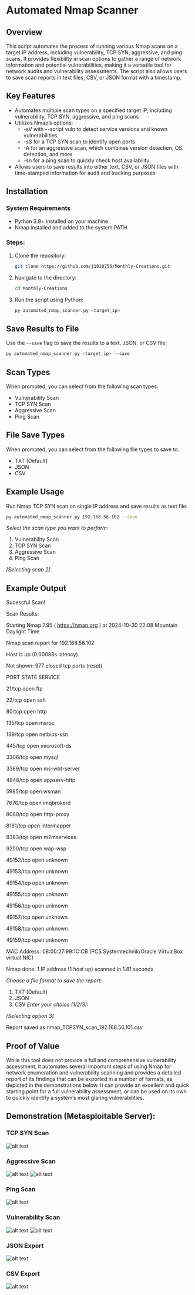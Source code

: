 # Automated Nmap Scanner

## Overview
This script automates the process of running various Nmap scans on a target IP address, including vulnerability, TCP SYN, aggressive, and ping scans. It provides flexibility in scan options to gather a range of network information and potential vulnerabilities, making it a versatile tool for network audits and vulnerability assessments. The script also allows users to save scan reports in text files, CSV, or JSON format with a timestamp.

## Key Features
- Automates multiple scan types on a specified target IP, including vulnerability, TCP SYN, aggressive, and ping scans
- Utilizes Nmap’s options:
    - -sV with --script vuln to detect service versions and known vulnerabilities
    - -sS for a TCP SYN scan to identify open ports
    - -A for an aggressive scan, which combines version detection, OS detection, and more
    - -sn for a ping scan to quickly check host availability
- Allows users to save results into either text, CSV, or JSON files with time-stamped information for audit and tracking purposes


## Installation

### System Requirements
- Python 3.9+ installed on your machine
- Nmap installed and added to the system PATH

### Steps:
1. Clone the repository:
    ```bash
    git clone https://github.com/j1010756/Monthly-Creations.git
    ```

2. Navigate to the directory:
    ```bash
    cd Monthly-Creations
    ```

3. Run the script using Python:
    ```bash
    py automated_nmap_scanner.py <target_ip>
    ```

## Save Results to File
Use the `--save` flag to save the results to a text, JSON, or CSV file:

  ```bash
  py automated_nmap_scanner.py <target_ip> --save
  ```

## Scan Types
When prompted, you can select from the following scan types:

- Vulnerability Scan
- TCP SYN Scan
- Aggressive Scan
- Ping Scan

## File Save Types
When prompted, you can select from the following file types to save to:
- TXT (Default)
- JSON
- CSV

## Example Usage
Run Nmap TCP SYN scan on single IP address and save results as text file:
```bash
py automated_nmap_scanner.py 192.168.56.102 --save
```

_Select the scan type you want to perform:_
1. Vulnerability Scan
2. TCP SYN Scan
3. Aggressive Scan
4. Ping Scan

_[Selecting scan 2]_

## Example Output
Sucessful Scan!

Scan Results:

Starting Nmap 7.95 ( https://nmap.org ) at 2024-10-30 22:08 Mountain Daylight Time

Nmap scan report for 192.168.56.102

Host is up (0.00088s latency).

Not shown: 977 closed tcp ports (reset)

PORT      STATE SERVICE

21/tcp    open  ftp

22/tcp    open  ssh

80/tcp    open  http

135/tcp   open  msrpc

139/tcp   open  netbios-ssn

445/tcp   open  microsoft-ds

3306/tcp  open  mysql

3389/tcp  open  ms-wbt-server

4848/tcp  open  appserv-http

5985/tcp  open  wsman

7676/tcp  open  imqbrokerd

8080/tcp  open  http-proxy

8181/tcp  open  intermapper

8383/tcp  open  m2mservices

9200/tcp  open  wap-wsp

49152/tcp open  unknown

49153/tcp open  unknown

49154/tcp open  unknown

49155/tcp open  unknown

49156/tcp open  unknown

49157/tcp open  unknown

49158/tcp open  unknown

49159/tcp open  unknown

MAC Address: 08:00:27:99:1C:CB (PCS Systemtechnik/Oracle VirtualBox virtual NIC)

Nmap done: 1 IP address (1 host up) scanned in 1.81 seconds

_Choose a file format to save the report:_
1. TXT (Default)
2. JSON
3. CSV
_Enter your choice (1/2/3):_

_[Selecting option 3]_

Report saved as nmap_TCPSYN_scan_192.168.56.101.csv

## Proof of Value
While this tool does not provide a full and comprehensive vulnerability assessment, it automates several important steps of using Nmap for network enumeration and vulnerability scanning and provides a detailed report of its findings that can be exported in a number of formats, as depicted in the demonstrations below. It can provide an excellent and quick starting point for a full vulnerability assessment, or can be used on its own to quickly identify a system’s most glaring vulnerabilities.


## Demonstration (Metasploitable Server):
### TCP SYN Scan
![alt text](https://github.com/j1010756/Monthly-Creations/blob/main/img/demo_tcpsyn.png?raw=true)
### Aggressive Scan
![alt text](https://github.com/j1010756/Monthly-Creations/blob/main/img/demo_aggressive1.png?raw=true)
![alt text](https://github.com/j1010756/Monthly-Creations/blob/main/img/demo_aggressive2.png?raw=true)
### Ping Scan
![alt text](https://github.com/j1010756/Monthly-Creations/blob/main/img/demo_ping.png?raw=true)
### Vulnerability Scan
![alt text](https://github.com/j1010756/Monthly-Creations/blob/main/img/demo_vuln1.png?raw=true)
![alt text](https://github.com/j1010756/Monthly-Creations/blob/main/img/demo_vuln2.png?raw=true)
### JSON Export
![alt text](https://github.com/j1010756/Monthly-Creations/blob/main/img/demo_json.png?raw=true)
### CSV Export
![alt text](https://github.com/j1010756/Monthly-Creations/blob/main/img/demo_csv.png?raw=true)
